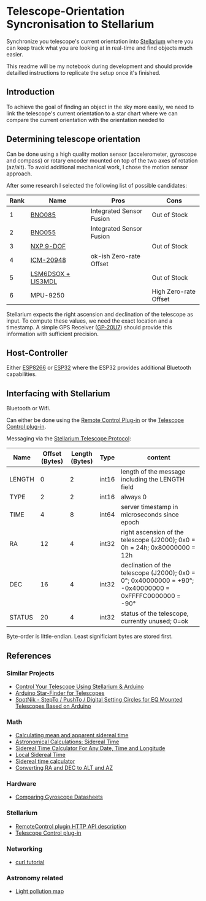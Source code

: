 # Telescope-Orientation Syncronisation to Stellarium

Synchronize you telescope's current orientation into [Stellarium](http://stellarium.org/) where you can keep track what you are looking at in real-time and find objects much easier.

This readme will be my notebook during development and should provide detailled instructions to replicate the setup once it's finished.

## Introduction

To achieve the goal of finding an object in the sky more easily, we need to link the telescope's current orientation to a star chart where we can compare the current orientation with the orientation needed to  

## Determining telescope orientation

Can be done using a high quality motion sensor (accelerometer, gyroscope and compass) or rotary encoder mounted on top of the two axes of rotation (az/alt). To avoid additional mechanical work, I chose the motion sensor approach.

After some research I selected the following list of possible candidates:

Rank | Name | Pros | Cons
---|---|---|---
1 | [BNO085](https://learn.adafruit.com/adafruit-9-dof-orientation-imu-fusion-breakout-bno085/) | Integrated Sensor Fusion | Out of Stock
2 | [BNO055](https://learn.adafruit.com/adafruit-bno055-absolute-orientation-sensor/overview) |  Integrated Sensor Fusion | 
3 | [NXP 9-DOF](https://learn.adafruit.com/nxp-precision-9dof-breakout) |  | Out of Stock
4 | [ICM-20948](https://learn.adafruit.com/adafruit-tdk-invensense-icm-20948-9-dof-imu) | ok-ish Zero-rate Offset | 
5 | [LSM6DSOX + LIS3MDL](https://github.com/adafruit/Adafruit_LSM6DS) |  | Out of Stock
6 | MPU-9250 | | High Zero-rate Offset

Stellarium expects the right ascension and declination of the telescope as input. To compute these values, we need the exact location and a timestamp. A simple GPS Receiver ([GP-20U7](docs/GP-20U7.pdf)) should provide this information with sufficient precision.

## Host-Controller

Either [ESP8266](http://esp8266.net/) or [ESP32](http://esp32.net/) where the ESP32 provides additional Bluetooth capabilities.

## Interfacing with Stellarium

Bluetooth or Wifi.

Can either be done using the [Remote Control Plug-in](http://stellarium.org/doc/head/remoteControlDoc.html) or the [Telescope Control plug-in](http://stellarium.sourceforge.net/wiki/index.php/Telescope_Control_plug-in).

Messaging via the [Stellarium Telescope Protocol](http://svn.code.sf.net/p/stellarium/code/trunk/telescope_server/stellarium_telescope_protocol.txt):

Name | Offset (Bytes) | Length (Bytes) | Type | content
---|---|---|---|---
LENGTH | 0 | 2 | int16 | length of the message including the LENGTH field
TYPE | 2 | 2 | int16 | always 0
TIME | 4 | 8 | int64 | server timestamp in microseconds since epoch
RA | 12 | 4 | int32 | right ascension of the telescope (J2000); 0x0 = 0h = 24h; 0x80000000 = 12h
DEC | 16 | 4 | int32 | declination of the telescope (J2000); 0x0 = 0°; 0x40000000 = +90°; -0x40000000 = 0xFFFFC0000000 = -90°
STATUS | 20 | 4 | int32 | status of the telescope, currently unused; 0=ok

Byte-order is little-endian. Least significiant bytes are stored first.

## References

### Similar Projects

- [Control Your Telescope Using Stellarium & Arduino](https://www.instructables.com/Control-Your-Telescope-Using-Stellarium-Arduino/)
- [Arduino Star-Finder for Telescopes](https://www.instructables.com/Arduino-Star-Finder-for-Telescopes/)
- [SpotNik - StepTo / PushTo / Digital Setting Circles for EQ Mounted Telescopes Based on Arduino](https://www.instructables.com/SpotNik-StepTo-PushTo-Digital-Setting-Circles-for-/)


### Math

- [Calculating mean and apparent sidereal time](http://www2.arnes.si/~gljsentvid10/sidereal.htm)
- [Astronomical Calculations: Sidereal Time](https://squarewidget.com/astronomical-calculations-sidereal-time/)
- [Sidereal Time Calculator For Any Date, Time and Longitude](http://www.neoprogrammics.com/sidereal_time_calculator/index.php)
- [Local Sidereal Time](https://www.localsiderealtime.com/)
- [Sidereal time calculator](https://astro.subhashbose.com/siderealtime)
- [Converting RA and DEC to ALT and AZ](http://www.stargazing.net/kepler/altaz.html)

### Hardware

- [Comparing Gyroscope Datasheets](https://learn.adafruit.com/comparing-gyroscope-datasheets)

### Stellarium

- [RemoteControl plugin HTTP API description ](http://stellarium.org/doc/head/remoteControlApi.html)
- [Telescope Control plug-in](http://stellarium.sourceforge.net/wiki/index.php/Telescope_Control_plug-in)

### Networking

- [curl tutorial](https://curl.se/docs/manual.html)

### Astronomy related

- [Light pollution map](https://www.lightpollutionmap.info/)